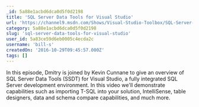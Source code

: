 ```yaml
---
_id: 5a88e1acbd6dca0d5f0d2198
title: 'SQL Server Data Tools for Visual Studio'
url: 'https://channel9.msdn.com/Shows/Visual-Studio-Toolbox/SQL-Server-Data-Tools-for-Visual-Studio'
category: 5a88e1acbd6dca0d5f0d2198
slug: 'sql-server-data-tools-for-visual-studio'
user_id: 5a83ce59d6eb0005c4ecda2c
username: 'bill-s'
createdOn: '2016-10-29T09:45:57.000Z'
tags: []
---
```


In this episode, Dmitry is joined by Kevin Cunnane to give an overview of SQL Server Data Tools (SSDT) for Visual Studio, a fully integrated SQL Server development environment. In this video we'll demonstrate capabilities such as importing T-SQL into your solution, IntelliSense, table designers, data and schema compare capabilities, and much more.
